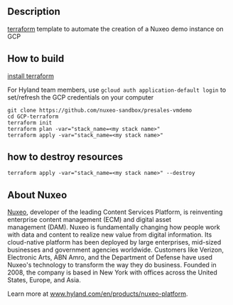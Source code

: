 ## Description

[terraform](https://developer.hashicorp.com/packer) template to automate the creation of a Nuxeo demo instance on GCP

## How to build

[install terraform](https://developer.hashicorp.com/terraform/tutorials/gcp-get-started/install-cli)

For Hyland team members, use `gcloud auth application-default login` to set/refresh the GCP credentials on your computer

```
git clone https://github.com/nuxeo-sandbox/presales-vmdemo
cd GCP-terraform
terraform init 
terraform plan -var="stack_name=<my stack name>"
terraform apply -var="stack_name=<my stack name>"
```

## how to destroy resources

```
terraform apply -var="stack_name=<my stack name>" --destroy
```

## About Nuxeo
[Nuxeo](www.hyland.com/en/products/nuxeo-platform), developer of the leading Content Services Platform, is reinventing enterprise content management (ECM) and digital asset management (DAM). Nuxeo is fundamentally changing how people work with data and content to realize new value from digital information. Its cloud-native platform has been deployed by large enterprises, mid-sized businesses and government agencies worldwide. Customers like Verizon, Electronic Arts, ABN Amro, and the Department of Defense have used Nuxeo's technology to transform the way they do business. Founded in 2008, the company is based in New York with offices across the United States, Europe, and Asia.

Learn more at www.hyland.com/en/products/nuxeo-platform.


